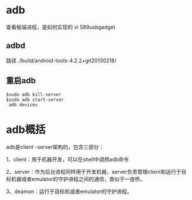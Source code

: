 # adb

查看板端进程，是如何实现的
vi S89usbgadget

## adbd

路径
./build/android-tools-4.2.2+git20130218/

## 重启adb 

```
$sudo adb kill-server
$sudo adb start-server
 adb devices
```

# adb概括

adb是client -server架构的，包含三部分：

1、client：用于机器开发，可以在shell中调用adb命令

2、server：作为后台进程同样用于开发机器，server负责管理client和运行于目标机器或者emulator的守护进程之间的通信，类似于一座桥。

3、deamon：运行于目标机或者emulator的守护进程。